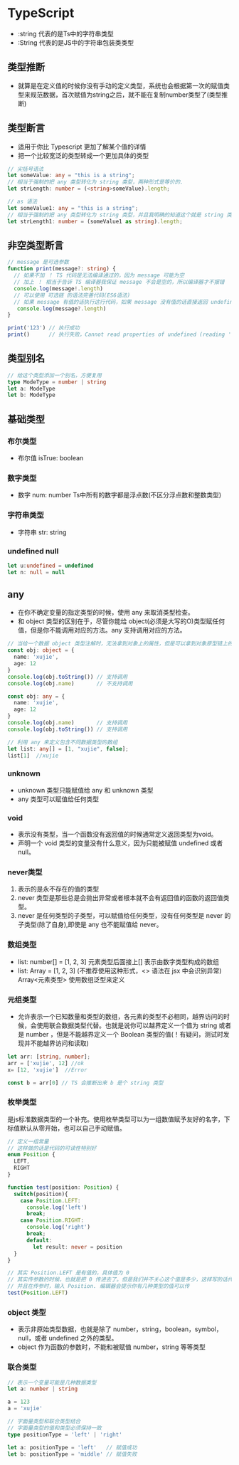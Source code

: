 <!--
 * @Author: xujie 1607526161@qq.com
 * @Date: 2022-04-22 13:10:59
 * @LastEditors: xujie 1607526161@qq.com
 * @FilePath: \HTML-CSS-Javascript-\Node.js学习\typescript教程\笔记\Ts基础类型.md
 * @Description: 
-->
# TypeScript

* :string 代表的是Ts中的字符串类型
* :String 代表的是JS中的字符串包装类类型

## 类型推断

* 就算是在定义值的时候你没有手动的定义类型，系统也会根据第一次的赋值类型来规范数据，首次赋值为string之后，就不能在复制number类型了(类型推断)

## 类型断言

* 适用于你比 Typescript 更加了解某个值的详情
* 把一个比较宽泛的类型转成一个更加具体的类型

```ts
// 尖括号语法
let someValue: any = "this is a string";
// 相当于强制的把 any 类型转化为 string 类型，两种形式是等价的.
let strLength: number = (<string>someValue).length;

// as 语法
let someValue1: any = "this is a string";
// 相当于强制的把 any 类型转化为 string 类型，并且我明确的知道这个就是 string 类型的数值
let strLength1: number = (someValue1 as string).length;
```

## 非空类型断言

```ts
// message 是可选参数
function print(message?: string) {
  // 如果不加 ！ TS 代码是无法编译通过的，因为 message 可能为空
  // 加上 ！ 相当于告诉 TS 编译器我保证 message 不会是空的，所以编译器才不报错
  console.log(message!.length)
  // 可以使用 可选链 的语法完善代码(ES6语法)
  // 如果 message 有值的话执行这行代码，如果 message 没有值的话直接返回 undefined 并且代码不会报错
   console.log(message?.length)
}

print('123') // 执行成功
print()      // 执行失败，Cannot read properties of undefined (reading 'length')
```

## 类型别名

```ts
// 给这个类型添加一个别名，方便复用
type ModeType = number | string
let a: ModeType
let b: ModeType
```

## 基础类型

### 布尔类型

* 布尔值 isTrue: boolean

### 数字类型

* 数字 num: number Ts中所有的数字都是浮点数(不区分浮点数和整数类型)

### 字符串类型

* 字符串 str: string

### undefined null

```ts
let u:undefined = undefined
let n: null = null
```

## any

* 在你不确定变量的指定类型的时候，使用 any 来取消类型检查。
* 和 object 类型的区别在于，尽管你能给 object(必须是大写的O)类型赋任何值，但是你不能调用对应的方法。any 支持调用对应的方法。

```ts
// 当给一个数据 object 类型注解时，无法拿到对象上的属性，但是可以拿到对象原型链上的方法 toString valueOf 等
const obj: object = {
  name: 'xujie',
  age: 12
}
console.log(obj.toString()) // 支持调用
console.log(obj.name)       // 不支持调用

const obj: any = {
  name: 'xujie',
  age: 12
}
console.log(obj.name)       // 支持调用
console.log(obj.toString()) // 支持调用

// 利用 any 来定义包含不同数据类型的数组
let list: any[] = [1, "xujie", false];
list[1]  //xujie
```

### unknown

* unknown 类型只能赋值给 any 和 unknown 类型
* any 类型可以赋值给任何类型

### void

* 表示没有类型，当一个函数没有返回值的时候通常定义返回类型为void。
* 声明一个 void 类型的变量没有什么意义，因为只能被赋值 undefined 或者 null。

### never类型

1. 表示的是永不存在的值的类型
2. never 类型是那些总是会抛出异常或者根本就不会有返回值的函数的返回值类型。
3. never 是任何类型的子类型，可以赋值给任何类型，没有任何类型是 never 的子类型(除了自身),即使是 any 也不能赋值给 never。

### 数组类型

* list: number[] = [1, 2, 3]   元素类型后面接上[]  表示由数字类型构成的数组  
* list: Array<number> = [1, 2, 3] (不推荐使用这种形式，<> 语法在 jsx 中会识别异常)  Array<元素类型>   使用数组泛型来定义

### 元组类型

* 允许表示一个已知数量和类型的数组，各元素的类型不必相同，越界访问的时候，会使用联合数据类型代替。也就是说你可以越界定义一个值为 string 或者是 number ，但是不能越界定义一个 Boolean 类型的值(！有疑问，测试时发现并不能越界访问和读取)

```typeScript
let arr: [string, number];
arr = ['xujie', 12] //ok
x= [12, 'xujie']  //Error

const b = arr[0] // TS 会推断出来 b 是个 string 类型
```

### 枚举类型

是js标准数据类型的一个补充。使用枚举类型可以为一组数值赋予友好的名字，下标值默认从零开始，也可以自己手动赋值。

```ts
// 定义一组常量
// 这样做的话是代码的可读性特别好
enum Position {
  LEFT,
  RIGHT
}

function test(position: Position) {
  switch(position){
    case Position.LEFT:
      console.log('left')
      break;
    case Position.RIGHT:
      console.log('right')
      break;
      default:
        let result: never = position
  }
}

// 其实 Position.LEFT 是有值的，具体值为 0 
// 其实传参数的时候，也就是把 0 传进去了。但是我们并不关心这个值是多少，这样写的话代码可读性非常好，一眼就看出了我想要执行的是 left 相关的操作。否则的话还需要定义一个映射表 0-left 1-right 然后当参数为 0 时执行 left 相关的操作
// 并且在传参时，输入 Position. 编辑器会提示你有几种类型的值可以传
test(Position.LEFT)
```

### object 类型

* 表示非原始类型数据，也就是除了 number，string，boolean，symbol，null，或者 undefined 之外的类型。
* object 作为函数的参数时，不能和被赋值 number，string 等等类型

### 联合类型

```ts
// 表示一个变量可能是几种数据类型
let a: number | string

a = 123
a = 'xujie'

// 字面量类型和联合类型结合
// 字面量类型的值和类型必须保持一致
type positionType = 'left' | 'right'

let a: positionType = 'left'   // 赋值成功
let b: positionType = 'middle' // 赋值失败
```

